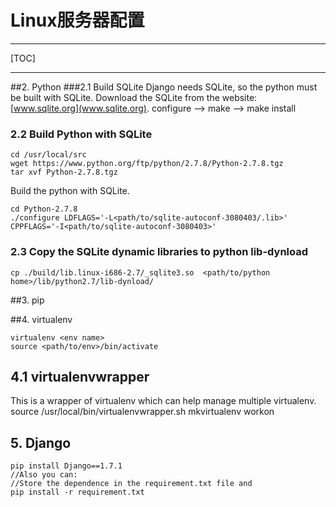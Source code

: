 Linux服务器配置
====
----------------------
[TOC]

----------------------


##2. Python
###2.1 Build SQLite
Django needs SQLite, so the python must be built with SQLite. 
Download the SQLite from the website: [www.sqlite.org](www.sqlite.org).
configure --> make --> make install

### 2.2 Build Python with SQLite
```
cd /usr/local/src
wget https://www.python.org/ftp/python/2.7.8/Python-2.7.8.tgz
tar xvf Python-2.7.8.tgz
```
Build the python with SQLite.
```
cd Python-2.7.8
./configure LDFLAGS='-L<path/to/sqlite-autoconf-3080403/.lib>' CPPFLAGS='-I<path/to/sqlite-autoconf-3080403>'
```
### 2.3 Copy the SQLite dynamic libraries to python lib-dynload
```
cp ./build/lib.linux-i686-2.7/_sqlite3.so  <path/to/python home>/lib/python2.7/lib-dynload/
```

##3. pip

##4. virtualenv

```
virtualenv <env name>
source <path/to/env>/bin/activate
```
## 4.1 virtualenvwrapper
This is a wrapper of virtualenv which can help manage multiple virtualenv. 
source /usr/local/bin/virtualenvwrapper.sh
mkvirtualenv
workon

## 5. Django
```
pip install Django==1.7.1
//Also you can:
//Store the dependence in the requirement.txt file and 
pip install -r requirement.txt
```